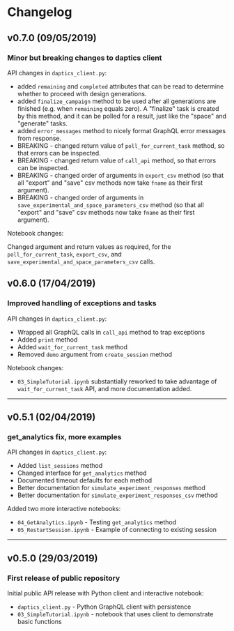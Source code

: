 # Changelog

## v0.7.0 (09/05/2019)

### Minor but breaking changes to daptics client

API changes in `daptics_client.py`:

* added `remaining` and `completed` attributes that can be read to determine
  whether to proceed with design generations.
* added `finalize_campaign` method to be used after all generations are finished (e.g. when
  `remaining` equals zero). A "finalize" task is created by this method, and it
  can be polled for a result, just like the "space" and "generate" tasks.
* added `error_messages` method to nicely format GraphQL error messages from response.
* BREAKING - changed return value of `poll_for_current_task` method, so that errors can be
  inspected.
* BREAKING - changed return value of `call_api` method, so that errors can be inspected.
* BREAKING - changed order of arguments in `export_csv` method (so that all "export" and "save"
  csv methods now take `fname` as their first argument).
* BREAKING - changed order of arguments in `save_experimental_and_space_parameters_csv` method
  (so that all "export" and "save" csv methods now take `fname` as their first argument).

Notebook changes:

Changed argument and return values as required, for the `poll_for_current_task`, `export_csv`,
and `save_experimental_and_space_parameters_csv` calls.


## v0.6.0 (17/04/2019)

### Improved handling of exceptions and tasks

API changes in `daptics_client.py`:

* Wrapped all GraphQL calls in `call_api` method to trap exceptions
* Added `print` method
* Added `wait_for_current_task` method
* Removed `demo` argument from `create_session` method

Notebook changes:

* `03_SimpleTutorial.ipynb` substantially reworked to take advantage of
`wait_for_current_task` API, and more documentation added.

---

## v0.5.1 (02/04/2019)

### get_analytics fix, more examples

API changes in `daptics_client.py`:

* Added `list_sessions` method
* Changed interface for `get_analytics` method
* Documented timeout defaults for each method
* Better documentation for `simulate_experiment_responses` method
* Better documentation for `simulate_experiment_responses_csv` method

Added two more interactive notebooks:

* `04_GetAnalytics.ipynb` - Testing `get_analytics` method
* `05_RestartSession.ipynb` - Example of connecting to existing session

---

## v0.5.0 (29/03/2019)

### First release of public repository

Initial public API release with Python client and interactive notebook:

* `daptics_client.py` - Python GraphQL client with persistence
* `03_SimpleTutorial.ipynb` - notebook that uses client to demonstrate basic functions
